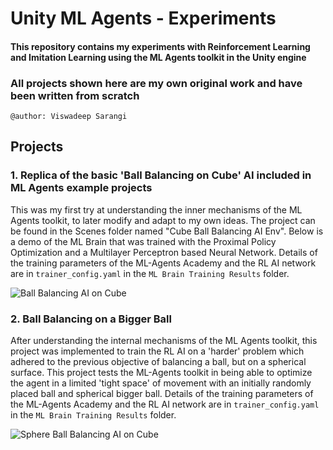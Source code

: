 # Unity ML Agents - Experiments
#### This repository contains my experiments with Reinforcement Learning and Imitation Learning using the ML Agents toolkit in the Unity engine
### All projects shown here are my own original work and have been written from scratch
`@author: Viswadeep Sarangi`

## Projects

### 1. Replica of the basic 'Ball Balancing on Cube' AI included in ML Agents example projects
This was my first try at understanding the inner mechanisms of the ML Agents toolkit, to later modify and adapt to my own ideas. The project can be found in the Scenes folder named "Cube Ball Balancing AI Env".
Below is a demo of the ML Brain that was trained with the Proximal Policy Optimization and a Multilayer Perceptron based Neural Network. Details of the training parameters of the ML-Agents Academy and the RL AI network are in `trainer_config.yaml` in the `ML Brain Training Results` folder. 

![Ball Balancing AI on Cube](_github_readme_resources/cube_ball_balancing_ai.gif)


### 2. Ball Balancing on a Bigger Ball
After understanding the internal mechanisms of the ML Agents toolkit, this project was implemented to train the RL AI on a 'harder' problem which adhered to the previous objective of balancing a ball, but on a spherical surface. This project tests the ML-Agents toolkit in being able to optimize the agent in a limited 'tight space' of movement with an initially randomly placed ball and spherical bigger ball. Details of the training parameters of the ML-Agents Academy and the RL AI network are in `trainer_config.yaml` in the `ML Brain Training Results` folder.

![Sphere Ball Balancing AI on Cube](_github_readme_resources/sphere_ball_balancing_ai.gif)